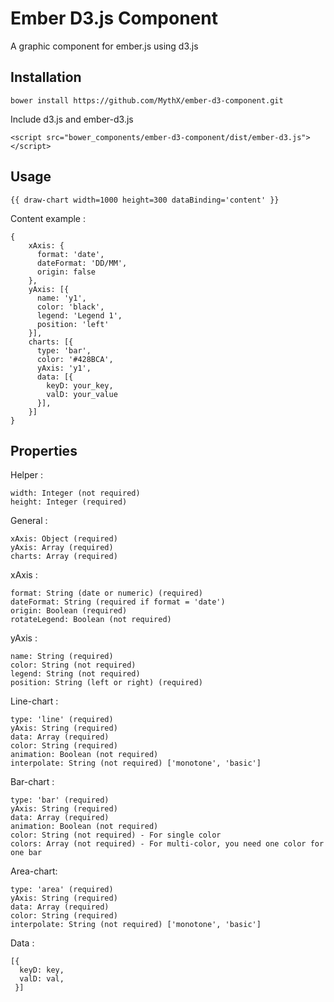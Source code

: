 Ember D3.js Component
==================

A graphic component for ember.js using d3.js

Installation
------------------

    bower install https://github.com/MythX/ember-d3-component.git
    
Include d3.js and ember-d3.js

    <script src="bower_components/ember-d3-component/dist/ember-d3.js"></script>

Usage
------------------

    {{ draw-chart width=1000 height=300 dataBinding='content' }}
    
Content example :

    {
        xAxis: {
          format: 'date',
          dateFormat: 'DD/MM',
          origin: false
        },
        yAxis: [{
          name: 'y1',
          color: 'black',
          legend: 'Legend 1',
          position: 'left'
        }],
        charts: [{
          type: 'bar',
          color: '#428BCA',
          yAxis: 'y1',
          data: [{
            keyD: your_key,
            valD: your_value
          }],
        }]
    }


Properties
------------------

Helper :

    width: Integer (not required)
    height: Integer (required)

General :

    xAxis: Object (required)
    yAxis: Array (required)
    charts: Array (required)

xAxis :

    format: String (date or numeric) (required)
    dateFormat: String (required if format = 'date')
    origin: Boolean (required)
    rotateLegend: Boolean (not required)

yAxis :

    name: String (required)
    color: String (not required)
    legend: String (not required)
    position: String (left or right) (required)

Line-chart :

    type: 'line' (required)
    yAxis: String (required)
    data: Array (required)
    color: String (required)
    animation: Boolean (not required)
    interpolate: String (not required) ['monotone', 'basic']
    
Bar-chart :

    type: 'bar' (required)
    yAxis: String (required)
    data: Array (required)
    animation: Boolean (not required)
    color: String (not required) - For single color
    colors: Array (not required) - For multi-color, you need one color for one bar
    
Area-chart:

    type: 'area' (required)
    yAxis: String (required)
    data: Array (required)
    color: String (required)
    interpolate: String (not required) ['monotone', 'basic']

Data : 

    [{
      keyD: key,
      valD: val,
     }]
    
    
